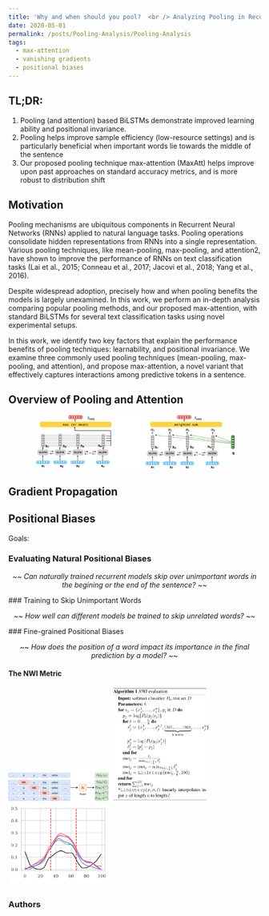 ```yaml
---
title: 'Why and when should you pool?  <br /> Analyzing Pooling in Recurrent Architectures'
date: 2020-05-01
permalink: /posts/Pooling-Analysis/Pooling-Analysis
tags:
  - max-attention
  - vanishing gradients
  - positional biases
---
```


TL;DR:
------
1. Pooling (and attention) based BiLSTMs demonstrate improved learning ability and positional invariance.
2. Pooling helps improve sample efficiency (low-resource settings) and is particularly beneficial when important words lie towards the middle of the sentence
3. Our proposed pooling technique max-attention (MaxAtt) helps improve upon past approaches on standard accuracy metrics, and is more robust to distribution shift


## Motivation
Pooling mechanisms are ubiquitous components in Recurrent Neural Networks (RNNs) applied to natural language tasks. Pooling operations consolidate hidden representations from RNNs into a single representation. Various pooling techniques, like mean-pooling, max-pooling, and attention2, have shown to improve the performance of RNNs on text classification tasks (Lai et al., 2015; Conneau et al., 2017; Jacovi et al., 2018; Yang et al., 2016).

Despite widespread adoption, precisely how and when pooling benefits the models is largely unexamined. In this work, we perform an in-depth analysis comparing popular pooling methods, and our proposed max-attention, with standard BiLSTMs for several text classification tasks using novel experimental setups.

In this work, we identify two key factors that explain the performance benefits of pooling techniques: learnability, and positional invariance. We examine three commonly used pooling techniques (mean-pooling, max-pooling, and attention), and propose max-attention, a novel variant that effectively captures interactions among predictive tokens in a sentence.

## Overview of Pooling and Attention

<p align="center">
  <img src="Figures/overall_figure.png" alt="Pooling Overview" style="width: 400px;"/> 
</p>


## Gradient Propagation

## Positional Biases
Goals:
### Evaluating Natural Positional Biases
<p style="text-align: center;"><i> ~~ Can naturally trained recurrent models skip over unimportant words in the begining or the end of the sentence? ~~  </i></p>
### Training to Skip Unimportant Words
<p style="text-align: center;"><i> ~~ How well can different models be trained to skip unrelated words? ~~  </i></p>  
### Fine-grained Positional Biases
<p style="text-align: center;"><i> ~~ How does the position of a word impact its importance in the final prediction by a model? ~~  </i></p>  

#### The NWI Metric
<img src="Figures/NWI/NWI_Explain.png" alt="NWI Explanation" width="200"/>
<img src="Figures/NWI/NWI_Algo.png" alt="NWI Algo" width="200"/>
<img src="Figures/NWI/YAHOO_SHORT_25K_mid.png" alt="NWI Explanation" width="200"/>


### Authors
